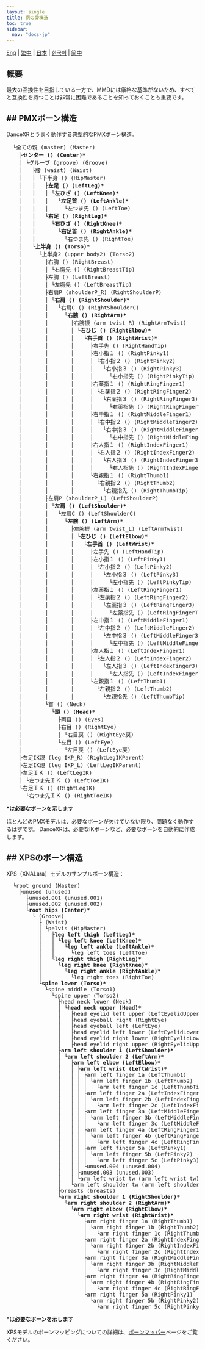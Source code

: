 ```yaml
---
layout: single
title: 例の骨構造
toc: true
sidebar:
  nav: "docs-jp"
---
```

[Eng](/dancexr/features/bones) | [繁中](/tw/dancexr/features/bones) | [日本](/jp/dancexr/features/bones) | [한국어](/kr/dancexr/features/bones) | [简中](/zh/dancexr/features/bones)

## 概要

最大の互換性を目指している一方で、MMDには厳格な基準がないため、すべてと互換性を持つことは非常に困難であることを知っておくことも重要です。
## ## PMXボーン構造
DanceXRとうまく動作する典型的なPMXボーン構造。

<pre>
  └全ての親 (master) (Master)
    ├<b>センター () (Center)*</b>
    │ └グルーブ (groove) (Groove)
    │   ├腰 (waist) (Waist)
    │   │ └下半身 () (HipMaster)
    │   │   ├<b>左足 () (LeftLeg)*</b>
    │   │   │ └<b>左ひざ () (LeftKnee)*</b>
    │   │   │   └<b>左足首 () (LeftAnkle)*</b>
    │   │   │     └左つま先 () (LeftToe)
    │   │   └<b>右足 () (RightLeg)*</b>
    │   │     └<b>右ひざ () (RightKnee)*</b>
    │   │       └<b>右足首 () (RightAnkle)*</b>
    │   │         └右つま先 () (RightToe)
    │   └<b>上半身 () (Torso)*</b>
    │     └上半身2 (upper body2) (Torso2)
    │       ├右胸 () (RightBreast)
    │       │ └右胸先 () (RightBreastTip)
    │       ├左胸 () (LeftBreast)
    │       │ └左胸先 () (LeftBreastTip)
    │       ├右肩P (shoulderP_R) (RightShoulderP)
    │       │ └<b>右肩 () (RightShoulder)*</b>
    │       │   └右肩C () (RightShoulderC)
    │       │     └<b>右腕 () (RightArm)*</b>
    │       │       ├右腕捩 (arm twist_R) (RightArmTwist)
    │       │       │ └<b>右ひじ () (RightElbow)*</b>
    │       │       │   └<b>右手首 () (RightWrist)*</b>
    │       │       │     ├右手先 () (RightHandTip)
    │       │       │     ├右小指１ () (RightPinky1)
    │       │       │     │ └右小指２ () (RightPinky2)
    │       │       │     │   └右小指３ () (RightPinky3)
    │       │       │     │     └右小指先 () (RightPinkyTip)
    │       │       │     ├右薬指１ () (RightRingFinger1)
    │       │       │     │ └右薬指２ () (RightRingFinger2)
    │       │       │     │   └右薬指３ () (RightRingFinger3)
    │       │       │     │     └右薬指先 () (RightRingFingerTip)
    │       │       │     ├右中指１ () (RightMiddleFinger1)
    │       │       │     │ └右中指２ () (RightMiddleFinger2)
    │       │       │     │   └右中指３ () (RightMiddleFinger3)
    │       │       │     │     └右中指先 () (RightMiddleFingerTip)
    │       │       │     ├右人指１ () (RightIndexFinger1)
    │       │       │     │ └右人指２ () (RightIndexFinger2)
    │       │       │     │   └右人指３ () (RightIndexFinger3)
    │       │       │     │     └右人指先 () (RightIndexFingerTip)
    │       │       │     └右親指１ () (RightThumb1)
    │       │       │       └右親指２ () (RightThumb2)
    │       │       │         └右親指先 () (RightThumbTip)
    │       ├左肩P (shoulderP_L) (LeftShoulderP)
    │       │ └<b>左肩 () (LeftShoulder)*</b>
    │       │   └左肩C () (LeftShoulderC)
    │       │     └<b>左腕 () (LeftArm)*</b>
    │       │       ├左腕捩 (arm twist_L) (LeftArmTwist)
    │       │       │ └<b>左ひじ () (LeftElbow)*</b>
    │       │       │   └<b>左手首 () (LeftWrist)*</b>
    │       │       │     ├左手先 () (LeftHandTip)
    │       │       │     ├左小指１ () (LeftPinky1)
    │       │       │     │ └左小指２ () (LeftPinky2)
    │       │       │     │   └左小指３ () (LeftPinky3)
    │       │       │     │     └左小指先 () (LeftPinkyTip)
    │       │       │     ├左薬指１ () (LeftRingFinger1)
    │       │       │     │ └左薬指２ () (LeftRingFinger2)
    │       │       │     │   └左薬指３ () (LeftRingFinger3)
    │       │       │     │     └左薬指先 () (LeftRingFingerTip)
    │       │       │     ├左中指１ () (LeftMiddleFinger1)
    │       │       │     │ └左中指２ () (LeftMiddleFinger2)
    │       │       │     │   └左中指３ () (LeftMiddleFinger3)
    │       │       │     │     └左中指先 () (LeftMiddleFingerTip)
    │       │       │     ├左人指１ () (LeftIndexFinger1)
    │       │       │     │ └左人指２ () (LeftIndexFinger2)
    │       │       │     │   └左人指３ () (LeftIndexFinger3)
    │       │       │     │     └左人指先 () (LeftIndexFingerTip)
    │       │       │     └左親指１ () (LeftThumb1)
    │       │       │       └左親指２ () (LeftThumb2)
    │       │       │         └左親指先 () (LeftThumbTip)
    │       └首 () (Neck)
    │         └<b>頭 () (Head)*</b>
    │           ├両目 () (Eyes)
    │           ├右目 () (RightEye)
    │           │ └右目戻 () (RightEye戻)
    │           └左目 () (LeftEye)
    │             └左目戻 () (LeftEye戻)
    ├右足IK親 (leg IKP_R) (RightLegIKParent)
    ├左足IK親 (leg IKP_L) (LeftLegIKParent)
    ├左足ＩＫ () (LeftLegIK)
    │ └左つま先ＩＫ () (LeftToeIK)
    └右足ＩＫ () (RightLegIK)
      └右つま先ＩＫ () (RightToeIK)
</pre>
<b>*は必要なボーンを示します</b>

ほとんどのPMXモデルは、必要なボーンが欠けていない限り、問題なく動作するはずです。 DanceXRは、必要なIKボーンなど、必要なボーンを自動的に作成します。
## ## XPSのボーン構造
XPS（XNALara）モデルのサンプルボーン構造：
<pre>
  └root ground (Master)
    ├unused (unused)
      ├unused.001 (unused.001)
      ├unused.002 (unused.002)
      └<b>root hips (Center)*</b>
        └ (Groove)
          ├ (Waist)
          │ └pelvis (HipMaster)
          │   ├<b>leg left thigh (LeftLeg)*</b>
          │   │ └<b>leg left knee (LeftKnee)*</b>
          │   │   └<b>leg left ankle (LeftAnkle)*</b>
          │   │     └leg left toes (LeftToe)
          │   └<b>leg right thigh (RightLeg)*</b>
          │     └<b>leg right knee (RightKnee)*</b>
          │       └<b>leg right ankle (RightAnkle)*</b>
          │         └leg right toes (RightToe)
          └<b>spine lower (Torso)*</b>
            └spine middle (Torso1)
              └spine upper (Torso2)
                ├head neck lower (Neck)
                │ └<b>head neck upper (Head)*</b>
                │   ├head eyelid left upper (LeftEyelidUpper)
                │   ├head eyeball right (RightEye)
                │   ├head eyeball left (LeftEye)
                │   ├head eyelid left lower (LeftEyelidLower)
                │   ├head eyelid right lower (RightEyelidLower)
                │   ├head eyelid right upper (RightEyelidUpper)
                ├<b>arm left shoulder 1 (LeftShoulder)*</b>
                │ └<b>arm left shoulder 2 (LeftArm)*</b>
                │   ├<b>arm left elbow (LeftElbow)*</b>
                │   │ ├<b>arm left wrist (LeftWrist)*</b>
                │   │ │ ├arm left finger 1a (LeftThumb1)
                │   │ │ │ └arm left finger 1b (LeftThumb2)
                │   │ │ │   └arm left finger 1c (LeftThumbTip)
                │   │ │ ├arm left finger 2a (LeftIndexFinger1)
                │   │ │ │ └arm left finger 2b (LeftIndexFinger2)
                │   │ │ │   └arm left finger 2c (LeftIndexFinger3)
                │   │ │ ├arm left finger 3a (LeftMiddleFinger1)
                │   │ │ │ └arm left finger 3b (LeftMiddleFinger2)
                │   │ │ │   └arm left finger 3c (LeftMiddleFinger3)
                │   │ │ ├arm left finger 4a (LeftRingFinger1)
                │   │ │ │ └arm left finger 4b (LeftRingFinger2)
                │   │ │ │   └arm left finger 4c (LeftRingFinger3)
                │   │ │ ├arm left finger 5a (LeftPinky1)
                │   │ │ │ └arm left finger 5b (LeftPinky2)
                │   │ │ │   └arm left finger 5c (LeftPinky3)
                │   │ │ └unused.004 (unused.004)
                │   │ ├unused.003 (unused.003)
                │   │ └arm left wrist tw (arm left wrist tw)
                │   └arm left shoulder tw (arm left shoulder tw)
                ├breasts (breasts)
                └<b>arm right shoulder 1 (RightShoulder)*</b>
                  └<b>arm right shoulder 2 (RightArm)*</b>
                    └<b>arm right elbow (RightElbow)*</b>
                      └<b>arm right wrist (RightWrist)*</b>
                        ├arm right finger 1a (RightThumb1)
                        │ └arm right finger 1b (RightThumb2)
                        │   └arm right finger 1c (RightThumbTip)
                        ├arm right finger 2a (RightIndexFinger1)
                        │ └arm right finger 2b (RightIndexFinger2)
                        │   └arm right finger 2c (RightIndexFinger3)
                        ├arm right finger 3a (RightMiddleFinger1)
                        │ └arm right finger 3b (RightMiddleFinger2)
                        │   └arm right finger 3c (RightMiddleFinger3)
                        ├arm right finger 4a (RightRingFinger1)
                        │ └arm right finger 4b (RightRingFinger2)
                        │   └arm right finger 4c (RightRingFinger3)
                        └arm right finger 5a (RightPinky1)
                          └arm right finger 5b (RightPinky2)
                            └arm right finger 5c (RightPinky3)
</pre>
<b>*は必要なボーンを示します</b>

XPSモデルのボーンマッピングについての詳細は、[ボーンマッパー](bone_mapper)ページをご覧ください。